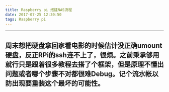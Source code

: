 ```yaml
---
title: Raspberry pi 搭建NAS流程
date: 2017-07-25 12:30:50
tags: Raspberry pi
---
```


---------------
周末想把硬盘拿回家看电影的时候估计没正确umount硬盘，反正RPi的ssh连不上了，很烦。之前秉承够用就行只是跟着很多教程去搭了个框架，但是原理不懂出问题或者哪个步骤不对都很难Debug。记个流水帐以防出现要重装这个最坏的可能性。
---------------

